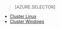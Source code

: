 > [AZURE.SELECTOR]
- [Cluster Linux](../articles/hdinsight/hdinsight-hadoop-run-samples-linux.md)
- [Cluster Windows](../articles/hdinsight/hdinsight-run-samples.md)
